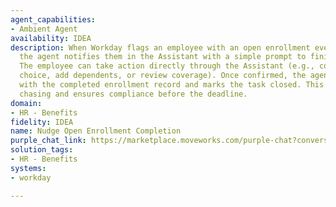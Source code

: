 ```yaml
---
agent_capabilities:
- Ambient Agent
availability: IDEA
description: When Workday flags an employee with an open enrollment event still incomplete,
  the agent notifies them in the Assistant with a simple prompt to finish their enrollment.
  The employee can take action directly through the Assistant (e.g., confirm plan
  choice, add dependents, or review coverage). Once confirmed, the agent updates Workday
  with the completed enrollment record and marks the task closed. This reduces HR
  chasing and ensures compliance before the deadline.
domain:
- HR - Benefits
fidelity: IDEA
name: Nudge Open Enrollment Completion
purple_chat_link: https://marketplace.moveworks.com/purple-chat?conversation=%7B%22messages%22%3A%5B%7B%22role%22%3A%22user%22%2C%22parts%22%3A%5B%7B%22richText%22%3A%22%3Cp%3EOpen+enrollment+events+still+incomplete%3C%2Fp%3E%22%7D%5D%7D%2C%7B%22role%22%3A%22assistant%22%2C%22parts%22%3A%5B%7B%22richText%22%3A%22%3Cp+xmlns%3D%5C%22http%3A%2F%2Fwww.w3.org%2F1999%2Fxhtml%5C%22%3EHi+Jane.+A+reminder+that+your+Open+Enrollment+period+for+2025+ends+on+November+15th.+Here+are+your+current+elections.+Would+you+like+to+re-enroll+with+the+same+coverage%3F%3C%2Fp%3E%3Cul+xmlns%3D%5C%22http%3A%2F%2Fwww.w3.org%2F1999%2Fxhtml%5C%22%3E%3Cli%3E%3Cb%3EMedical%3A%3C%2Fb%3E+Kaiser+Permanente+Gold%3C%2Fli%3E%3Cli%3E%3Cb%3EDental%3A%3C%2Fb%3E+Guardian+PPO%3C%2Fli%3E%3Cli%3E%3Cb%3EVision%3A%3C%2Fb%3E+VSP+Choice%3C%2Fli%3E%3C%2Ful%3E%22%7D%2C%7B%22buttons%22%3A%5B%7B%22buttonText%22%3A%22Re-enroll+with+same+plan%22%2C%22style%22%3A%22filled%22%7D%2C%7B%22buttonText%22%3A%22Make+Changes%22%2C%22style%22%3A%22outlined%22%7D%5D%7D%5D%7D%2C%7B%22role%22%3A%22assistant%22%2C%22parts%22%3A%5B%7B%22richText%22%3A%22%3Cp+xmlns%3D%5C%22http%3A%2F%2Fwww.w3.org%2F1999%2Fxhtml%5C%22%3EGreat.+I+will+submit+your+elections+for+2025.+Please+review+and+confirm%3A%3C%2Fp%3E%3Cul+xmlns%3D%5C%22http%3A%2F%2Fwww.w3.org%2F1999%2Fxhtml%5C%22%3E%3Cli%3E%3Cb%3EMedical%3A%3C%2Fb%3E+Kaiser+Permanente+Gold%3C%2Fli%3E%3Cli%3E%3Cb%3EDental%3A%3C%2Fb%3E+Guardian+PPO%3C%2Fli%3E%3Cli%3E%3Cb%3EVision%3A%3C%2Fb%3E+VSP+Choice%3C%2Fli%3E%3Cli%3E%3Cb%3EDependents%3A%3C%2Fb%3E+Michael+Doe+%28Spouse%29%3C%2Fli%3E%3C%2Ful%3E%3Cp+xmlns%3D%5C%22http%3A%2F%2Fwww.w3.org%2F1999%2Fxhtml%5C%22%3EDoes+everything+look+correct%3F%3C%2Fp%3E%22%7D%2C%7B%22buttons%22%3A%5B%7B%22buttonText%22%3A%22Submit+to+Workday%22%2C%22style%22%3A%22filled%22%7D%2C%7B%22buttonText%22%3A%22Edit+Selections%22%2C%22style%22%3A%22outlined%22%7D%2C%7B%22buttonText%22%3A%22Cancel%22%2C%22style%22%3A%22outlined%22%7D%5D%7D%5D%7D%2C%7B%22role%22%3A%22assistant%22%2C%22parts%22%3A%5B%7B%22reasoningSteps%22%3A%5B%7B%22status%22%3A%22pending%22%2C%22richText%22%3A%22Submitting+benefits+elections+to+Workday...%22%7D%5D%7D%5D%7D%5D%2C%22userConfig%22%3A%7B%22userName%22%3A%22Workday%22%2C%22initials%22%3A%22U%22%2C%22providedIcon%22%3A%22silhoutte%22%2C%22imageUrl%22%3A%22https%3A%2F%2Fwww.vhv.rs%2Fdpng%2Fd%2F129-1291699_workday-staff-writers-workday-logo-hd-png-download.png%22%7D%7D
solution_tags:
- HR - Benefits
systems:
- workday

---
```

